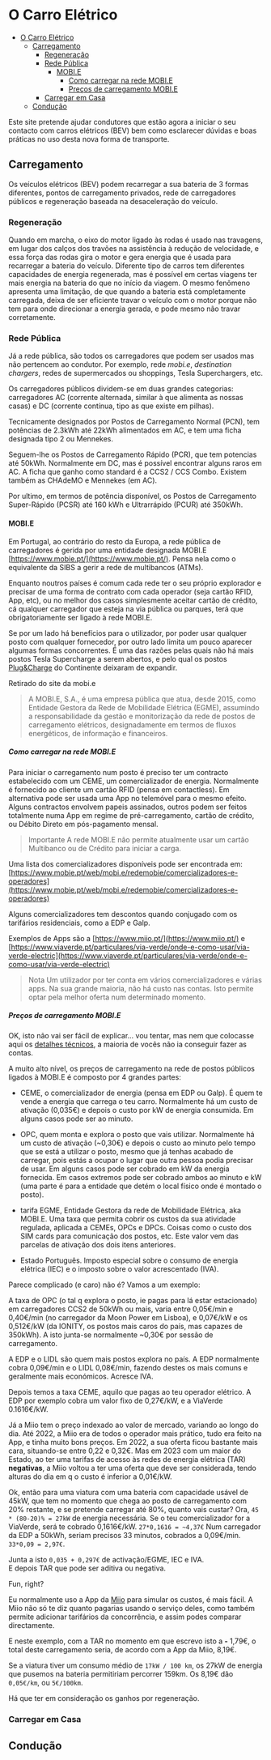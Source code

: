 # O Carro Elétrico

<!-- TOC -->

- [O Carro Elétrico](#o-carro-el%C3%A9trico)
    - [Carregamento](#carregamento)
        - [Regeneração](#regenera%C3%A7%C3%A3o)
        - [Rede Pública](#rede-p%C3%BAblica)
            - [MOBI.E](#mobie)
                - [Como carregar na rede MOBI.E](#como-carregar-na-rede-mobie)
                - [Preços de carregamento MOBI.E](#pre%C3%A7os-de-carregamento-mobie)
        - [Carregar em Casa](#carregar-em-casa)
    - [Condução](#condu%C3%A7%C3%A3o)

<!-- /TOC -->

Este site pretende ajudar condutores que estão agora a iniciar o seu contacto com carros elétricos (BEV) bem como esclarecer dúvidas e boas práticas no uso desta nova forma de transporte.

## Carregamento

Os veículos elétricos (BEV) podem recarregar a sua bateria de 3 formas diferentes, pontos de carregamento privados, rede de carregadores públicos e regeneração baseada na desaceleração do veículo.

### Regeneração

Quando em marcha, o eixo do motor ligado às rodas é usado nas travagens, em lugar dos calços dos travões na assistência à redução de velocidade, e essa força das rodas gira o motor e gera energia que é usada para recarregar a bateria do veículo. Diferente tipo de carros tem diferentes capacidades de energia regenerada, mas é possível em certas viagens ter mais energia na bateria do que no início da viagem. O mesmo fenômeno apresenta uma limitação, de que quando a bateria está completamente carregada, deixa de ser eficiente travar o veículo com o motor porque não tem para onde direcionar a energia gerada, e pode mesmo não travar corretamente.

### Rede Pública

Já a rede pública, são todos os carregadores que podem ser usados mas não pertencem ao condutor. Por exemplo, rede *mobi.e*, *destination chargers*, redes de supermercados ou shoppings, Tesla Superchargers, etc.

Os carregadores públicos dividem-se em duas grandes categorias: carregadores AC (corrente alternada, similar à que alimenta as nossas casas) e DC (corrente contínua, tipo as que existe em pilhas).

Tecnicamente designados por Postos de Carregamento Normal (PCN), tem potências de 2.3kWh até 22kWh alimentados em AC, e tem uma ficha designada tipo 2 ou Mennekes.

Seguem-lhe os Postos de Carregamento Rápido (PCR), que tem potencias até 50kWh. Normalmente em DC, mas é possível encontrar alguns raros em AC.
A ficha que ganho como standard é a CCS2 / CCS Combo.
Existem também as CHAdeMO e Mennekes (em AC).

Por ultimo, em termos de potência disponível, os  Postos de Carregamento Super-Rápido (PCSR) até 160 kWh e Ultrarrápido (PCUR) até 350kWh.

#### MOBI.E

Em Portugal, ao contrário do resto da Europa, a rede pública de carregadores é gerida por uma entidade designada MOBI.E [https://www.mobie.pt/](https://www.mobie.pt/). Pensa nela como o equivalente da SIBS a gerir a rede de multibancos (ATMs).

Enquanto noutros países é comum cada rede ter o seu próprio explorador e precisar de uma forma de contrato com cada operador (seja cartão RFID, App, etc), ou no melhor dos casos simplesmente aceitar cartão de crédito, cá qualquer carregador que esteja na via pública ou parques, terá que obrigatoriamente ser ligado à rede MOBI.E.

Se por um lado há benefícios para o utilizador, por poder usar qualquer posto com qualquer fornecedor, por outro lado limita um pouco aparecer algumas formas concorrentes. É uma das razões pelas quais não há mais postos Tesla Supercharge a serem abertos, e pelo qual os postos [Plug&Charge](https://plugcharge.continente.pt/) do Continente deixaram de expandir.

Retirado do site da mobi.e
> A MOBI.E, S.A., é uma empresa pública que atua, desde 2015, como Entidade Gestora da Rede de Mobilidade Elétrica (EGME), assumindo a responsabilidade da gestão e monitorização da rede de postos de carregamento elétricos, designadamente em termos de fluxos energéticos, de informação e financeiros.

##### Como carregar na rede MOBI.E

Para iniciar o carregamento num posto é preciso ter um contracto estabelecido com um CEME, um comercializador de energia.
Normalmente é fornecido ao cliente um cartão RFID (pensa em contactless).
Em alternativa pode ser usada uma App no telemóvel para o mesmo efeito.
Alguns contractos envolvem papeis assinados, outros podem ser feitos totalmente numa App em regime de pré-carregamento, cartão de crédito, ou Débito Direto em pós-pagamento mensal.

> Importante
> A rede MOBI.E não permite atualmente usar um cartão Multibanco ou de Crédito para iniciar a carga.

Uma lista dos comercializadores disponíveis pode ser encontrada em:
[https://www.mobie.pt/web/mobi.e/redemobie/comercializadores-e-operadores](https://www.mobie.pt/web/mobi.e/redemobie/comercializadores-e-operadores)

Alguns comercializadores tem descontos quando conjugado com os tarifários residenciais, como a EDP e Galp.

Exemplos de Apps são a [https://www.miio.pt/](https://www.miio.pt/) e [https://www.viaverde.pt/particulares/via-verde/onde-e-como-usar/via-verde-electric](https://www.viaverde.pt/particulares/via-verde/onde-e-como-usar/via-verde-electric)

> Nota
> Um utilizador por ter conta em vários comercializadores e várias apps. Na sua grande maioria, não há custo nas contas. Isto permite optar pela melhor oferta num determinado momento.

##### Preços de carregamento MOBI.E

OK, isto não vai ser fácil de explicar... vou tentar, mas nem que colocasse aqui os [detalhes técnicos]( https://www.mobie.pt/pt/redemobie/estrutura-tarifaria), a maioria de vocês não ia conseguir fazer as contas.

A muito alto nível, os preços de carregamento na rede de postos públicos ligados à MOBI.E é composto por 4 grandes partes:
* CEME, o comercializador de energia (pensa em EDP ou Galp). É quem te vende a energia que carrega o teu carro. Normalmente há um custo de ativação (0,035€) e depois o custo por kW de energia consumida. Em alguns casos pode ser ao minuto.

* OPC, quem monta e explora o posto que vais utilizar. Normalmente há um custo de ativação (~0,30€) e depois o custo ao minuto pelo tempo que se está a utilizar o posto, mesmo que já tenhas acabado de carregar, pois estás a ocupar o lugar que outra pessoa podia precisar de usar. Em alguns casos pode ser cobrado em kW da energia fornecida. Em casos extremos pode ser cobrado ambos ao minuto e kW (uma parte é para a entidade que detém o local físico onde é montado o posto).

* tarifa EGME, Entidade Gestora da rede de Mobilidade Elétrica, aka MOBI.E. Uma taxa que permita cobrir os custos da sua atividade regulada, aplicada a CEMEs, OPCs e DPCs. Coisas como o custo dos SIM cards para comunicação dos postos, etc. Este valor vem das parcelas de ativação dos dois itens anteriores.

* Estado Português. Imposto especial sobre o consumo de energia elétrica (IEC) e o imposto sobre o valor acrescentado (IVA). 

Parece complicado (e caro) não é? Vamos a um exemplo:

A taxa de OPC (o tal q explora o posto, ie pagas para lá estar estacionado) em carregadores CCS2 de 50kWh ou mais, varia entre 0,05€/min e 0,40€/min (no carregador da Moon Power em Lisboa), e 0,07€/kW e os 0,512€/kW (da IONITY, os postos mais caros do país, mas capazes de 350kWh). A isto junta-se normalmente ~0,30€ por sessão de carregamento.

A EDP e o LIDL são quem mais postos explora no país. A EDP normalmente cobra 0,09€/min e o LIDL 0,08€/min, fazendo destes os mais comuns e geralmente mais económicos. Acresce IVA.

Depois temos a taxa CEME, aquilo que pagas ao teu operador elétrico.
A EDP por exemplo cobra um valor fixo de 0,27€/kW, e a ViaVerde 0.1616€/kW.

Já a Miio tem o preço indexado ao valor de mercado, variando ao longo do dia.
Até 2022, a Miio era de todos o operador mais prático, tudo era feito na App, e tinha muito bons preços.
Em 2022, a sua oferta ficou bastante mais cara, situando-se entre 0,22 e 0,32€.
Mas em 2023 com um maior do Estado, ao ter uma tarifas de acesso às redes de energia elétrica (TAR) **negativas**, a Miio voltou a ter uma oferta que deve ser considerada, tendo alturas do dia em q o custo é inferior a 0,01€/kW.

Ok, então para uma viatura com uma bateria com capacidade usável de 45kW, que tem no momento que chega ao posto de carregamento com 20% restante, e se pretende carregar até 80%, quanto vais custar?
Ora, `45 * (80-20)% = 27kW` de energia necessária. Se o teu comercializador for a ViaVerde, será te cobrado 0,1616€/kW.
`27*0,1616 = ~4,37€`
Num carregador da EDP a 50kWh, seriam precisos 33 minutos, cobrados a 0,09€/min.
`33*0,09 = 2,97€`.

Junta a isto `0,035 + 0,297€` de activação/EGME, IEC e IVA.  
E depois TAR que pode ser aditiva ou negativa.

Fun, right?

Eu normalmente uso a App da [Miio](https://www.miio.pt/) para simular os custos, é mais fácil.
A Miio não só te diz quanto pagarias usando o serviço deles, como também permite adicionar tarifários da concorrência, e assim podes comparar directamente.

E neste exemplo, com a TAR no momento em que escrevo isto a **-** 1,79€, o total deste carregamento seria, de acordo com a App da Miio, 8,19€.

Se a viatura tiver um consumo médio de `17kW / 100 km`, os 27kW de energia que pusemos na bateria permitiriam percorrer 159km.
Os 8,19€ dão `0,05€/km`, ou `5€/100km`.

Há que ter em consideração os ganhos por regeneração.

### Carregar em Casa

## Condução
